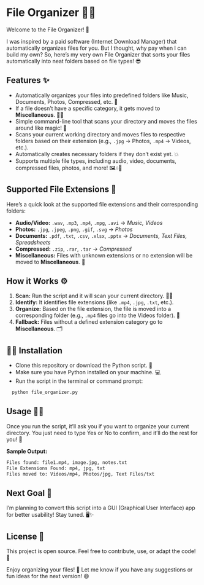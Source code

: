 # File Organizer 🚀📂

Welcome to the File Organizer! 🎉

I was inspired by a paid software (Internet Download Manager) that automatically organizes files for you. But I thought, why pay when I can build my own? So, here’s my very own File Organizer that sorts your files automatically into neat folders based on file types! 😎

## Features ✨

- Automatically organizes your files into predefined folders like Music, Documents, Photos, Compressed, etc. 📁
- If a file doesn’t have a specific category, it gets moved to **Miscellaneous**. 🤷‍♂️
- Simple command-line tool that scans your directory and moves the files around like magic! 🔮
- Scans your current working directory and moves files to respective folders based on their extension (e.g., `.jpg` → Photos, `.mp4` → Videos, etc.).
- Automatically creates necessary folders if they don’t exist yet. 💥
- Supports multiple file types, including audio, video, documents, compressed files, photos, and more! 🖼️🎶📄

## Supported File Extensions 📂

Here’s a quick look at the supported file extensions and their corresponding folders:

- **Audio/Video:** `.wav`, `.mp3`, `.mp4`, `.mpg`, `.avi` → _Music, Videos_
- **Photos:** `.jpg`, `.jpeg`, `.png`, `.gif`, `.svg` → _Photos_
- **Documents:** `.pdf`, `.txt`, `.csv`, `.xlsx`, `.pptx` → _Documents, Text Files, Spreadsheets_
- **Compressed:** `.zip`, `.rar`, `.tar` → _Compressed_
- **Miscellaneous:** Files with unknown extensions or no extension will be moved to **Miscellaneous**. 🔀

## How it Works ⚙️

1. **Scan:** Run the script and it will scan your current directory. 🕵️‍♂️
2. **Identify:** It identifies file extensions (like `.mp4`, `.jpg`, `.txt`, etc.).
3. **Organize:** Based on the file extension, the file is moved into a corresponding folder (e.g., `.mp4` files go into the Videos folder). 🎥
4. **Fallback:** Files without a defined extension category go to **Miscellaneous**. 🗂️

## 🧑‍💻 Installation

- Clone this repository or download the Python script. 🔽
- Make sure you have Python installed on your machine. 💻
- Run the script in the terminal or command prompt:

```bash
  python file_organizer.py
```

## Usage 🏃‍♀️

Once you run the script, it’ll ask you if you want to organize your current directory. You just need to type Yes or No to confirm, and it’ll do the rest for you! 💪

**Sample Output:**

```bash
Files found: file1.mp4, image.jpg, notes.txt
File Extensions Found: mp4, jpg, txt
Files moved to: Videos/mp4, Photos/jpg, Text Files/txt
```

## Next Goal 🚀

I’m planning to convert this script into a GUI (Graphical User Interface) app for better usability! Stay tuned. 🖥️✨

## License 📄

This project is open source. Feel free to contribute, use, or adapt the code! 🙌

Enjoy organizing your files! 🎉 Let me know if you have any suggestions or fun ideas for the next version! 😄

